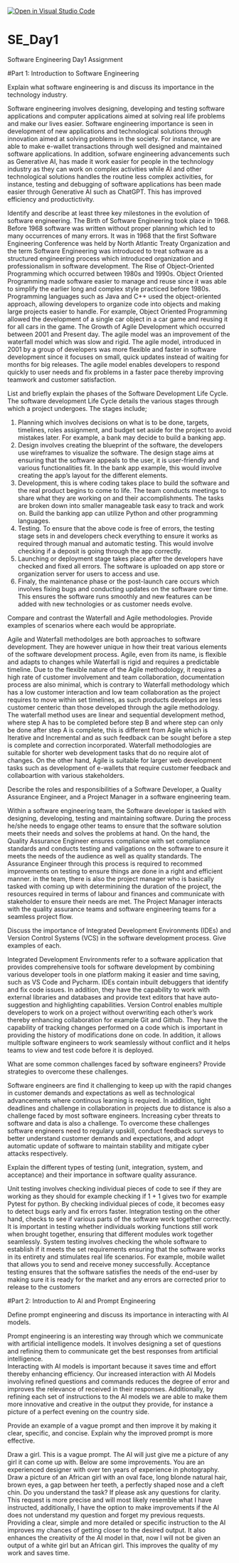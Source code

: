 [![Open in Visual Studio Code](https://classroom.github.com/assets/open-in-vscode-2e0aaae1b6195c2367325f4f02e2d04e9abb55f0b24a779b69b11b9e10269abc.svg)](https://classroom.github.com/online_ide?assignment_repo_id=18397639&assignment_repo_type=AssignmentRepo)
# SE_Day1
Software Engineering Day1 Assignment

#Part 1: Introduction to Software Engineering

Explain what software engineering is and discuss its importance in the technology industry.

Software engineering involves designing, developing and testing software applications and computer applications aimed at solving real life problems and make our lives easier.
Software engineering importance is seen in development of new applications and technological solutions through innovation aimed at solving problems in the society. For instance, we are able to make e-wallet transactions through well designed and maintained software applications. In addition, sofware engineering advancements such as Generative AI, has made it work easier for people in the technology industry as they can work on complex activities while AI and other technological solutions handles the routine less complex activities, for instance, testing and debugging of software applications has been made easier through Generative AI such as ChatGPT. This has improved efficiency and productictivity. 

Identify and describe at least three key milestones in the evolution of software engineering.
The Birth of Software Engineering took place in 1968.
Before 1968 software was written without proper planning which led to many occurrences of many errors. It was in 1968 that the first Software Engineering Conference was held by North Atlantic Treaty Organization and the term Software Engineering was introduced to treat software as a structured engineering process which introduced organization and professionalism in software development.
The Rise of Object-Oriented Programming which occurred between 1980s and 1990s.
Object Oriented Programming made software easier to manage and reuse since it was able to simplify the earlier long and complex style practiced before 1980s. Programming languages such as Java and C++ used the object-oriented approach, allowing developers to organize code into objects and making large projects easier to handle. For example, Object Oriented Programming allowed the development of a single car object in a car game and reusing it for all cars in the game. 
The Growth of Agile Development which occurred between 2001 and Present day. 
The agile model was an improvement of the waterfall model which was slow and rigid. The agile model, introduced in 2001 by a group of developers was more flexible and faster in software development since it focuses on small, quick updates instead of waiting for months for big releases.  The agile model enables developers to respond quickly to user needs and fix problems in a faster pace thereby improving teamwork and customer satisfaction.

List and briefly explain the phases of the Software Development Life Cycle.
The software development Life Cycle details the various stages through which a project undergoes. The stages include; 
1.	Planning which involves decisions on what is to be done, targets, timelines, roles assignment, and budget set aside for the project to avoid mistakes later.  For example, a bank may decide to build a banking app.
2.	Design involves creating the blueprint of the software, the developers use wireframes to visualize the software. The design stage aims at ensuring that the software appeals to the user, it is user-friendly and various functionalities fit. In the bank app example, this would involve creating the app’s layout for the different elements.
3.	Development, this is where coding takes place to build the software and the real product begins to come to life. The team conducts meetings to share what they are working on and their accomplishments. The tasks are broken down into smaller manageable task easy to track and work on.  Build the banking app can utilize Python and other programming languages.
4.	Testing. To ensure that the above code is free of errors, the testing stage sets in and developers check everything to ensure it works as required through manual and automatic testing. This would involve checking if a deposit is going through the app correctly.
5.	Launching or deployment stage takes place after the developers have checked and fixed all errors. The software is uploaded on app store or organization server for users to access and use. 
6.	Finaly, the maintenance phase or the post-launch care occurs which involves fixing bugs and conducting updates on the software over time. This ensures the software runs smoothly and new features can be added with new technologies or as customer needs evolve. 


Compare and contrast the Waterfall and Agile methodologies. Provide examples of scenarios where each would be appropriate.

Agile and Waterfall methodolges are both approaches to software development. They are however unique in how their treat various elements of the software development process. Agile, even from its name, is flexible and adapts to changes while Waterfall is rigid and requires a predictable timeline. Due to the flexible nature of the Agile methodology, it requires a high rate of customer involvement and team collaboration, documentation process are also minimal, which is contrary to Waterfall methodology which has a low customer interaction and low team collaboration as the project requires to move within set timelines, as such products develops are less customer centeric than those developed through the agile methodology. The waterfall method uses are linear and sequential development method, where step A has to be completed before step B and where step can only be done after step A is complete, this is different from Agile which is Iterative and Incremental and as such feedback can be sought before a step is complete and correction incorporated. Waterfall methodologies are suitable for shorter web development tasks that do no require alot of changes. On the other hand, Agile is suitable for larger web development tasks such as development of e-wallets that require customer feedback and collaboartion with various stakeholders.


Describe the roles and responsibilities of a Software Developer, a Quality Assurance Engineer, and a Project Manager in a software engineering team.

Within a software engineering team, the Software developer is tasked with designing, developing, testing and maintaining software. During the process he/she needs to engage other teams to ensure that the software solution meets their needs and solves the problems at hand. On the hand, the Quality Assurance Engineer ensures compliance with set compliance standards and conducts testing and valigations on the software to ensure it meets the needs of the audience as well as quality standards. The Assurance Engineer through this process is required to recommed improvements on testing to ensure things are done in a right and efficient manner. in the team, there is also the project manager who is basically tasked with coming up with determinining the duration of the project, the resources required in terms of labour and finances and communicate with stakeholder to ensure their needs are met. The Project Manager interacts with the quality assurance teams and software engineering teams for a seamless project flow. 

Discuss the importance of Integrated Development Environments (IDEs) and Version Control Systems (VCS) in the software development process. Give examples of each.

Integrated Development Environments refer to a software application that provides comprehensive tools for software development by combining various developer tools in one platform making it easier and time saving, such as VS Code and Pycharm. IDEs contain inbuilt debuggers that identify and fix code issues. In addition, they have the capability to work with external libraries and databases and provide text editors that have auto-suggestion and highlighting capabilities. 
Version Control enables multiple developers to work on a project without overwriting each other’s work thereby enhancing collaboration for example Git and Github. They have the capability of tracking changes performed on a code which is important in providing the history of modifications done on code. In addition, it allows multiple software engineers to work seamlessly without conflict and it helps teams to view and test code before it is deployed. 


What are some common challenges faced by software engineers? Provide strategies to overcome these challenges.

Software engineers are find it challenging to keep up with the rapid changes in customer demands and expectations as well as technological advancements where continous learning is required. In addition, tight deadlines and challenge in collaboration in projects due to distance is also a challenge faced by most software engineers. Increasing cyber threats to software and data is also a challenge. To overcome these challenges software engineers need to regulary upskill, conduct feedback surveys to better understand customer demands and expectations, and adopt automatic update of software to maintain stability and mitigate cyber attacks respectively. 

Explain the different types of testing (unit, integration, system, and acceptance) and their importance in software quality assurance.

Unit testing involves checking individual pieces of code to see if they are working as they should for example checking if 1 + 1 gives two for example Pytest for python. By checking individual pieces of code, it becomes easy to detect bugs early and fix errors faster. 
Integration testing on the other hand, checks to see if various parts of the software work together correctly. It is important in testing whether individuals working functions still work when brought together, ensuring that different modules work together seamlessly. 
System testing involves checking the whole software to establish if it meets the set requirements ensuring that the software works in its entirety and stimulates real life scenarios. For example, mobile wallet that allows you to send and receive money successfully. 
Acceptance testing ensures that the software satisfies the needs of the end-user by making sure it is ready for the market and any errors are corrected prior to release to the customers

#Part 2: Introduction to AI and Prompt Engineering


Define prompt engineering and discuss its importance in interacting with AI models.

Prompt engineering is an interesting way through which we communicate with artificial intelligence models. It involves designing a set of questions and refining them to communicate get the best responses from artificial intelligence.  
Interacting with AI models is important because it saves time and effort thereby enhancing efficiency. Our increased interaction with AI Models involving refined questions and commands reduces the degree of error and improves the relevance of received in their responses. Additionally, by refining each set of instructions to the AI models we are able to make them more innovative and creative in the output they provide, for instance a picture of a perfect evening on the country side.

Provide an example of a vague prompt and then improve it by making it clear, specific, and concise. Explain why the improved prompt is more effective.

Draw a girl. This is a vague prompt. The AI will just give me a picture of any girl it can come up with. Below are some improvements. 
You are an experienced designer with over ten years of experience in photography. Draw a picture of an African girl with an oval face, long blonde natural hair, brown eyes, a gap between her teeth, a perfectly shaped nose and a cleft chin. Do you understand the task? If please ask any questions for clarity. This request is more precise and will most likely resemble what I have instructed, additionally, I have the option to make improvements if the AI does not understand my question and forget my previous requests. 
Providing a clear, simple and more detailed or specific instruction to the AI improves my chances of getting closer to the desired output. It also enhances the creativity of the AI model in that, now I will not be given an output of a white girl but an African girl. This improves the quality of my work and saves time. 

